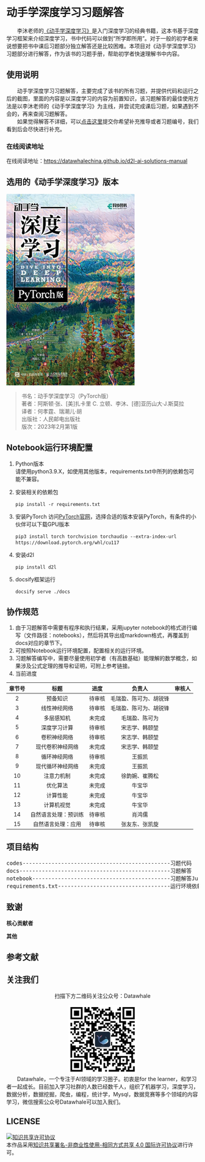 # 动手学深度学习习题解答
&emsp;&emsp;李沐老师的[《动手学深度学习》](https://zh-v2.d2l.ai/index.html#)是入门深度学习的经典书籍，这本书基于深度学习框架来介绍深度学习，书中代码可以做到“所学即所用”。对于一般的初学者来说想要把书中课后习题部分独立解答还是比较困难。本项目对《动手学深度学习》习题部分进行解答，作为该书的习题手册，帮助初学者快速理解书中内容。

## 使用说明
&emsp;&emsp;动手学深度学习习题解答，主要完成了该书的所有习题，并提供代码和运行之后的截图，里面的内容是以深度学习的内容为前置知识，该习题解答的最佳使用方法是以李沐老师的《动手学深度学习》为主线，并尝试完成课后习题，如果遇到不会的，再来查阅习题解答。  
&emsp;&emsp;如果觉得解答不详细，可以[点击这里](https://github.com/datawhalechina/d2l-ai-solutions-manual/issues)提交你希望补充推导或者习题编号，我们看到后会尽快进行补充。

### 在线阅读地址
在线阅读地址：https://datawhalechina.github.io/d2l-ai-solutions-manual

## 选用的《动手学深度学习》版本
<img src="images/book.png?raw=true" width="336" height= "500">

> 书名：动手学深度学习（PyTorch版）  
> 著者：阿斯顿·张、[美]扎卡里 C. 立顿、李沐、[德]亚历山大·J.斯莫拉  
> 译者：何孝霆、瑞潮儿·胡  
> 出版社：人民邮电出版社    
> 版次：2023年2月第1版  

## Notebook运行环境配置
1. Python版本  
   请使用python3.9.X，如使用其他版本，requirements.txt中所列的依赖包可能不兼容。
   
2. 安装相关的依赖包
    ```shell
    pip install -r requirements.txt
    ```

3. 安装PyTorch
访问[PyTorch官网](https://pytorch.org/get-started/locally/)，选择合适的版本安装PyTorch，有条件的小伙伴可以下载GPU版本
   ```shell
   pip3 install torch torchvision torchaudio --extra-index-url https://download.pytorch.org/whl/cu117
   ```

4. 安装d2l
   ```shell
   pip install d2l
   ```

5. docsify框架运行
    ```shell
    docsify serve ./docs
    ```

## 协作规范
1. 由于习题解答中需要有程序和执行结果，采用jupyter notebook的格式进行编写（文件路径：notebooks），然后将其导出成markdown格式，再覆盖到docs对应的章节下。
2. 可按照Notebook运行环境配置，配置相关的运行环境。
3. 习题解答编写中，需要尽量使用初学者（有高数基础）能理解的数学概念，如果涉及公式定理的推导和证明，可附上参考链接。
4. 当前进度

| 章节号 |           标题            |  进度   | 负责人  | 审核人  |
| :---: | :----------------------: | :----: | :----: | :----: |
|  2    | 预备知识                   | 待审核 | 毛瑞盈、陈可为、胡锐锋 |  |
|  3    | 线性神经网络                | 待审核 | 毛瑞盈、陈可为、胡锐锋 |  |
|  4    | 多层感知机                  | 未完成 | 毛瑞盈、陈可为 |  |
|  5    | 深度学习计算                | 待审核 | 宋志学、韩颐堃 |   |
|  6    | 卷积神经网络                | 待审核 | 宋志学、韩颐堃 |  |
|  7    | 现代卷积神经网络             | 未完成 | 宋志学、韩颐堃 |  |
|  8    | 循环神经网络                | 待审核 | 王振凯 |  |
|  9    | 现代循环神经网络             | 未完成 | 王振凯 |  |
| 10    | 注意力机制                  | 未完成 | 徐韵婉、崔腾松 |  |
| 11    | 优化算法                    | 未完成 | 牛宝华 |  |
| 12    | 计算性能                    | 未完成 | 牛宝华 |  |
| 13    | 计算机视觉                  | 未完成 | 牛宝华 |  |
| 14    | 自然语言处理：预训练          | 待审核 | 肖鸿儒 |  |
| 15    | 自然语言处理：应用            | 待审核 | 张友东、张凯旋 |  |

## 项目结构
<pre>
codes----------------------------------------------习题代码
docs-----------------------------------------------习题解答
notebook-------------------------------------------习题解答JupyterNotebook格式
requirements.txt-----------------------------------运行环境依赖包
</pre>

## 致谢

**核心贡献者**

**其他**

## 参考文献

## 关注我们

<div align=center>
<p>扫描下方二维码关注公众号：Datawhale</p>
<img src="images/qrcode.jpeg" width = "180" height = "180">
</div>
&emsp;&emsp;Datawhale，一个专注于AI领域的学习圈子。初衷是for the learner，和学习者一起成长。目前加入学习社群的人数已经数千人，组织了机器学习，深度学习，数据分析，数据挖掘，爬虫，编程，统计学，Mysql，数据竞赛等多个领域的内容学习，微信搜索公众号Datawhale可以加入我们。

## LICENSE
<a rel="license" href="http://creativecommons.org/licenses/by-nc-sa/4.0/"><img alt="知识共享许可协议" style="border-width:0" src="https://img.shields.io/badge/license-CC%20BY--NC--SA%204.0-lightgrey" /></a><br />本作品采用<a rel="license" href="http://creativecommons.org/licenses/by-nc-sa/4.0/">知识共享署名-非商业性使用-相同方式共享 4.0 国际许可协议</a>进行许可。